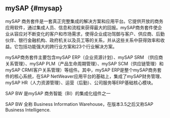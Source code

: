 ## mySAP {#mysap}

mySAP 商务套件是一套真正完整集成的解决方案和应用平台。它提供开放的商务应用软件，通过集成人员、信息和流程来获得最大的回报。mySAP商务套件使企业从容应对不断变化的客户和市场需求，使得企业成功驾御与客户、供应商、后勤伙伴、银行金融机构、政府机关以及员工等的关系，并从这些关系中获得效率和收益。它包括功能强大的跨行业方案和23个行业解决方案。

mySAP商务套件主要包含mySAP ERP（企业资源计划）、mySAP SRM （供应商关系管理）、mySAP PLM（产品生命周期管理）、mySAP SCM（供应链管理）和mySAP CRM(客户关系管理）等组件。其中，mySAP ERP是整个mySAP商务套件的核心系统，在SAP NetWeaver应用平台的基础上，集成了mySAP财务管理、mySAP HR（人力资源管理）、运营（后勤）、公司服务等ERP基础核心模块。

SAP BW 是mySAP 商务智能（BI）的集成化组件之一

SAP BW 全称 Business Information Warehouse，在版本3.5之后又称SAP Business Intelligence.